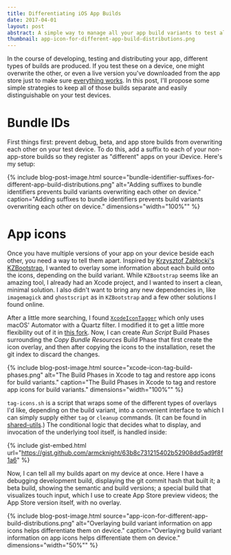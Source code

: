 ```yaml
---
title: Differentiating iOS App Builds
date: 2017-04-01
layout: post
abstract: A simple way to manage all your app build variants to test alongside each other on a device.
thumbnail: app-icon-for-different-app-build-distributions.png
---
```


In the course of developing, testing and distributing your app, different types of builds are produced. If you test these on a device, one might overwrite the other, or even a live version you've downloaded from the app store just to make sure [everything works](/blog/2017/03/26/validating-crash-reporting-in-live-ios-apps.html). In this post, I'll propose some simple strategies to keep all of those builds separate and easily distinguishable on your test devices.

# Bundle IDs

First things first: prevent debug, beta, and app store builds from overwriting each other on your test device. To do this, add a suffix to each of your non-app-store builds so they register as "different" apps on your iDevice. Here's my setup:

{% include 
	blog-post-image.html 
	source="bundle-identifier-suffixes-for-different-app-build-distributions.png" 
	alt="Adding suffixes to bundle identifiers prevents build variants overwriting each other on device." 
	caption="Adding suffixes to bundle identifiers prevents build variants overwriting each other on device."
	dimensions="width=\"100%\"" %}

# App icons

Once you have multiple versions of your app on your device beside each other, you need a way to tell them apart. Inspired by [Krzysztof Zabłocki's KZBootstrap](https://github.com/krzysztofzablocki/KZBootstrap), I wanted to overlay some information about each build onto the icons, depending on the build variant. While `KZBootstrap` seems like an amazing tool, I already had an Xcode project, and I wanted to insert a clean, minimal solution. I also didn't want to bring any new dependencies in, like `imagemagick` and `ghostscript` as in `KZBootstrap` and a few other solutions I found online. 

After a little more searching, I found [`XcodeIconTagger`](https://github.com/bejo/XcodeIconTagger) which only uses macOS' Automator with a Quartz filter. I modified it to get a little more flexibility out of it in [this fork](https://github.com/TwoRingSoft/XcodeIconTagger). Now, I can create _Run Script_ Build Phases surrounding the _Copy Bundle Resources_ Build Phase that first create the icon overlay, and then after copying the icons to the installation, reset the git index to discard the changes.

{% include 
	blog-post-image.html 
	source="xcode-icon-tag-build-phases.png" 
	alt="The Build Phases in Xcode to tag and restore app icons for build variants." 
	caption="The Build Phases in Xcode to tag and restore app icons for build variants."
	dimensions="width=\"100%\"" %}
	
`tag-icons.sh` is a script that wraps some of the different types of overlays I'd like, depending on the build variant, into a convenient interface to which I can simply supply either `tag` or `cleanup` commands. (It can be found in [shared-utils](https://github.com/TwoRingSoft/shared-utils).) The conditional logic that decides what to display, and invocation of the underlying tool itself, is handled inside:

{% include gist-embed.html url="https://gist.github.com/armcknight/63b8c731215402b52908dd5ad9f8f1a6" %}

Now, I can tell all my builds apart on my device at once. Here I have a debugging development build, displaying the git commit hash that built it; a beta build, showing the semantic and build versions; a special build that visualizes touch input, which I use to create App Store preview videos; the App Store version itself, with no overlay.

{% include 
	blog-post-image.html 
	source="app-icon-for-different-app-build-distributions.png" 
	alt="Overlaying build variant information on app icons helps differentiate them on device." 
	caption="Overlaying build variant information on app icons helps differentiate them on device."
	dimensions="width=\"50%\"" %}
